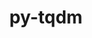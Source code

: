 ---
title: "py-tqdm"
layout: cache
categories: [package, develop-2024-11-24]
meta: {"versions": ["4.66.3"], "compilers": ["apple-clang@=15.0.0", "gcc@=11.4.0", "gcc@=13.2.0", "gcc@=9.4.0", "oneapi@=2024.2.1"], "oss": ["ubuntu20.04", "ubuntu22.04", "ubuntu24.04", "ventura"], "platforms": ["darwin", "linux"], "targets": ["aarch64", "neoverse_v1", "ppc64le", "x86_64_v3"], "stacks": ["e4s", "e4s-neoverse_v1", "e4s-oneapi", "e4s-power", "ml-darwin-aarch64-mps", "ml-linux-aarch64-cpu", "ml-linux-aarch64-cuda", "ml-linux-x86_64-cpu", "ml-linux-x86_64-cuda", "ml-linux-x86_64-rocm", "root"], "num_specs": 24, "num_specs_by_stack": {"ml-darwin-aarch64-mps": 3, "root": 24, "e4s-power": 2, "e4s-neoverse_v1": 4, "e4s": 5, "e4s-oneapi": 2, "ml-linux-aarch64-cpu": 4, "ml-linux-aarch64-cuda": 4, "ml-linux-x86_64-cuda": 4, "ml-linux-x86_64-cpu": 4, "ml-linux-x86_64-rocm": 2}}
spec_details: [{"hash": "bcbb5xkt74zb6dunqote4encwhm5uuj6", "compiler": "apple-clang@=15.0.0", "versions": ["4.66.3"], "os": "ventura", "platform": "darwin", "target": "aarch64", "variants": ["build_system=python_pip", "~notebook", "~telegram"], "stacks": ["ml-darwin-aarch64-mps", "root"], "size": "-", "tarball": "https://binaries.spack.io/develop-2024-11-24/build_cache/darwin-ventura-aarch64/apple-clang-15.0.0/py-tqdm-4.66.3/darwin-ventura-aarch64-apple-clang-15.0.0-py-tqdm-4.66.3-bcbb5xkt74zb6dunqote4encwhm5uuj6.spack"}, {"hash": "5yzlarcj462cavynmo2r2tfhl2tdybww", "compiler": "apple-clang@=15.0.0", "versions": ["4.66.3"], "os": "ventura", "platform": "darwin", "target": "aarch64", "variants": ["build_system=python_pip", "~notebook", "~telegram"], "stacks": ["ml-darwin-aarch64-mps", "root"], "size": "-", "tarball": "https://binaries.spack.io/develop-2024-11-24/build_cache/darwin-ventura-aarch64/apple-clang-15.0.0/py-tqdm-4.66.3/darwin-ventura-aarch64-apple-clang-15.0.0-py-tqdm-4.66.3-5yzlarcj462cavynmo2r2tfhl2tdybww.spack"}, {"hash": "afgoibuijt6xrl7hm6dyw7jsjgdedcqr", "compiler": "apple-clang@=15.0.0", "versions": ["4.66.3"], "os": "ventura", "platform": "darwin", "target": "aarch64", "variants": ["build_system=python_pip", "~notebook", "~telegram"], "stacks": ["ml-darwin-aarch64-mps", "root"], "size": "-", "tarball": "https://binaries.spack.io/develop-2024-11-24/build_cache/darwin-ventura-aarch64/apple-clang-15.0.0/py-tqdm-4.66.3/darwin-ventura-aarch64-apple-clang-15.0.0-py-tqdm-4.66.3-afgoibuijt6xrl7hm6dyw7jsjgdedcqr.spack"}, {"hash": "zzgxclaxxou6vwt53pivzg3qtyqxsadi", "compiler": "gcc@=9.4.0", "versions": ["4.66.3"], "os": "ubuntu20.04", "platform": "linux", "target": "ppc64le", "variants": ["build_system=python_pip", "~notebook", "~telegram"], "stacks": ["e4s-power", "root"], "size": "-", "tarball": "https://binaries.spack.io/develop-2024-11-24/build_cache/linux-ubuntu20.04-ppc64le/gcc-9.4.0/py-tqdm-4.66.3/linux-ubuntu20.04-ppc64le-gcc-9.4.0-py-tqdm-4.66.3-zzgxclaxxou6vwt53pivzg3qtyqxsadi.spack"}, {"hash": "5mhbmpyoqahd3mrczugteeq4ai6qf5g6", "compiler": "gcc@=9.4.0", "versions": ["4.66.3"], "os": "ubuntu20.04", "platform": "linux", "target": "ppc64le", "variants": ["build_system=python_pip", "~notebook", "~telegram"], "stacks": ["e4s-power", "root"], "size": "-", "tarball": "https://binaries.spack.io/develop-2024-11-24/build_cache/linux-ubuntu20.04-ppc64le/gcc-9.4.0/py-tqdm-4.66.3/linux-ubuntu20.04-ppc64le-gcc-9.4.0-py-tqdm-4.66.3-5mhbmpyoqahd3mrczugteeq4ai6qf5g6.spack"}, {"hash": "pipwxhohqpejiytlklbevpqxmndxizl5", "compiler": "gcc@=11.4.0", "versions": ["4.66.3"], "os": "ubuntu22.04", "platform": "linux", "target": "neoverse_v1", "variants": ["build_system=python_pip", "~notebook", "~telegram"], "stacks": ["root", "e4s-neoverse_v1"], "size": "-", "tarball": "https://binaries.spack.io/develop-2024-11-24/build_cache/linux-ubuntu22.04-neoverse_v1/gcc-11.4.0/py-tqdm-4.66.3/linux-ubuntu22.04-neoverse_v1-gcc-11.4.0-py-tqdm-4.66.3-pipwxhohqpejiytlklbevpqxmndxizl5.spack"}, {"hash": "mg7ousoaolndpsv7f6hiazlsuhx7puno", "compiler": "gcc@=11.4.0", "versions": ["4.66.3"], "os": "ubuntu22.04", "platform": "linux", "target": "neoverse_v1", "variants": ["build_system=python_pip", "~notebook", "~telegram"], "stacks": ["root", "e4s-neoverse_v1"], "size": "-", "tarball": "https://binaries.spack.io/develop-2024-11-24/build_cache/linux-ubuntu22.04-neoverse_v1/gcc-11.4.0/py-tqdm-4.66.3/linux-ubuntu22.04-neoverse_v1-gcc-11.4.0-py-tqdm-4.66.3-mg7ousoaolndpsv7f6hiazlsuhx7puno.spack"}, {"hash": "f5mypgvfkovtbt2xemm66bkzk2zvu6fg", "compiler": "gcc@=11.4.0", "versions": ["4.66.3"], "os": "ubuntu22.04", "platform": "linux", "target": "neoverse_v1", "variants": ["build_system=python_pip", "~notebook", "~telegram"], "stacks": ["root", "e4s-neoverse_v1"], "size": "-", "tarball": "https://binaries.spack.io/develop-2024-11-24/build_cache/linux-ubuntu22.04-neoverse_v1/gcc-11.4.0/py-tqdm-4.66.3/linux-ubuntu22.04-neoverse_v1-gcc-11.4.0-py-tqdm-4.66.3-f5mypgvfkovtbt2xemm66bkzk2zvu6fg.spack"}, {"hash": "dspntbptbawpy25g3yfruoxmwwlyr2oz", "compiler": "gcc@=11.4.0", "versions": ["4.66.3"], "os": "ubuntu22.04", "platform": "linux", "target": "neoverse_v1", "variants": ["build_system=python_pip", "~notebook", "~telegram"], "stacks": ["root", "e4s-neoverse_v1"], "size": "-", "tarball": "https://binaries.spack.io/develop-2024-11-24/build_cache/linux-ubuntu22.04-neoverse_v1/gcc-11.4.0/py-tqdm-4.66.3/linux-ubuntu22.04-neoverse_v1-gcc-11.4.0-py-tqdm-4.66.3-dspntbptbawpy25g3yfruoxmwwlyr2oz.spack"}, {"hash": "hyso7jc5dhn5n3swb2hnan3aq4x2erkk", "compiler": "gcc@=11.4.0", "versions": ["4.66.3"], "os": "ubuntu22.04", "platform": "linux", "target": "x86_64_v3", "variants": ["build_system=python_pip", "~notebook", "~telegram"], "stacks": ["root", "e4s"], "size": "-", "tarball": "https://binaries.spack.io/develop-2024-11-24/build_cache/linux-ubuntu22.04-x86_64_v3/gcc-11.4.0/py-tqdm-4.66.3/linux-ubuntu22.04-x86_64_v3-gcc-11.4.0-py-tqdm-4.66.3-hyso7jc5dhn5n3swb2hnan3aq4x2erkk.spack"}, {"hash": "toyu6p4cdpkhdsx6zv3y2nuozn3yrg7f", "compiler": "gcc@=11.4.0", "versions": ["4.66.3"], "os": "ubuntu22.04", "platform": "linux", "target": "x86_64_v3", "variants": ["build_system=python_pip", "~notebook", "~telegram"], "stacks": ["root", "e4s"], "size": "-", "tarball": "https://binaries.spack.io/develop-2024-11-24/build_cache/linux-ubuntu22.04-x86_64_v3/gcc-11.4.0/py-tqdm-4.66.3/linux-ubuntu22.04-x86_64_v3-gcc-11.4.0-py-tqdm-4.66.3-toyu6p4cdpkhdsx6zv3y2nuozn3yrg7f.spack"}, {"hash": "7r74t527lpitcpl3lul3qfyrligcif7o", "compiler": "gcc@=11.4.0", "versions": ["4.66.3"], "os": "ubuntu22.04", "platform": "linux", "target": "x86_64_v3", "variants": ["build_system=python_pip", "~notebook", "~telegram"], "stacks": ["root", "e4s"], "size": "-", "tarball": "https://binaries.spack.io/develop-2024-11-24/build_cache/linux-ubuntu22.04-x86_64_v3/gcc-11.4.0/py-tqdm-4.66.3/linux-ubuntu22.04-x86_64_v3-gcc-11.4.0-py-tqdm-4.66.3-7r74t527lpitcpl3lul3qfyrligcif7o.spack"}, {"hash": "z25uwomf2dymkunvnntunqoxk2ddz2uy", "compiler": "gcc@=11.4.0", "versions": ["4.66.3"], "os": "ubuntu22.04", "platform": "linux", "target": "x86_64_v3", "variants": ["build_system=python_pip", "~notebook", "~telegram"], "stacks": ["root", "e4s"], "size": "-", "tarball": "https://binaries.spack.io/develop-2024-11-24/build_cache/linux-ubuntu22.04-x86_64_v3/gcc-11.4.0/py-tqdm-4.66.3/linux-ubuntu22.04-x86_64_v3-gcc-11.4.0-py-tqdm-4.66.3-z25uwomf2dymkunvnntunqoxk2ddz2uy.spack"}, {"hash": "dnus3hmdykqeyyi5f26phyq5oq45oed3", "compiler": "gcc@=11.4.0", "versions": ["4.66.3"], "os": "ubuntu22.04", "platform": "linux", "target": "x86_64_v3", "variants": ["build_system=python_pip", "~notebook", "~telegram"], "stacks": ["root", "e4s"], "size": "-", "tarball": "https://binaries.spack.io/develop-2024-11-24/build_cache/linux-ubuntu22.04-x86_64_v3/gcc-11.4.0/py-tqdm-4.66.3/linux-ubuntu22.04-x86_64_v3-gcc-11.4.0-py-tqdm-4.66.3-dnus3hmdykqeyyi5f26phyq5oq45oed3.spack"}, {"hash": "uqsvz6oit3afjwokbhzp3dna2ckphagr", "compiler": "oneapi@=2024.2.1", "versions": ["4.66.3"], "os": "ubuntu22.04", "platform": "linux", "target": "x86_64_v3", "variants": ["build_system=python_pip", "~notebook", "~telegram"], "stacks": ["e4s-oneapi", "root"], "size": "-", "tarball": "https://binaries.spack.io/develop-2024-11-24/build_cache/linux-ubuntu22.04-x86_64_v3/oneapi-2024.2.1/py-tqdm-4.66.3/linux-ubuntu22.04-x86_64_v3-oneapi-2024.2.1-py-tqdm-4.66.3-uqsvz6oit3afjwokbhzp3dna2ckphagr.spack"}, {"hash": "rp377kpidvsqidndofxcpdqaxel6c2eg", "compiler": "oneapi@=2024.2.1", "versions": ["4.66.3"], "os": "ubuntu22.04", "platform": "linux", "target": "x86_64_v3", "variants": ["build_system=python_pip", "~notebook", "~telegram"], "stacks": ["e4s-oneapi", "root"], "size": "-", "tarball": "https://binaries.spack.io/develop-2024-11-24/build_cache/linux-ubuntu22.04-x86_64_v3/oneapi-2024.2.1/py-tqdm-4.66.3/linux-ubuntu22.04-x86_64_v3-oneapi-2024.2.1-py-tqdm-4.66.3-rp377kpidvsqidndofxcpdqaxel6c2eg.spack"}, {"hash": "xf3vw7ga4anwi2qb63cv74ts2rmd5lbh", "compiler": "gcc@=13.2.0", "versions": ["4.66.3"], "os": "ubuntu24.04", "platform": "linux", "target": "aarch64", "variants": ["build_system=python_pip", "~notebook", "~telegram"], "stacks": ["root", "ml-linux-aarch64-cpu", "ml-linux-aarch64-cuda"], "size": "-", "tarball": "https://binaries.spack.io/develop-2024-11-24/build_cache/linux-ubuntu24.04-aarch64/gcc-13.2.0/py-tqdm-4.66.3/linux-ubuntu24.04-aarch64-gcc-13.2.0-py-tqdm-4.66.3-xf3vw7ga4anwi2qb63cv74ts2rmd5lbh.spack"}, {"hash": "nafssreqhd3xhf6ka32w34g6iibfe4lk", "compiler": "gcc@=13.2.0", "versions": ["4.66.3"], "os": "ubuntu24.04", "platform": "linux", "target": "aarch64", "variants": ["build_system=python_pip", "~notebook", "~telegram"], "stacks": ["root", "ml-linux-aarch64-cpu", "ml-linux-aarch64-cuda"], "size": "-", "tarball": "https://binaries.spack.io/develop-2024-11-24/build_cache/linux-ubuntu24.04-aarch64/gcc-13.2.0/py-tqdm-4.66.3/linux-ubuntu24.04-aarch64-gcc-13.2.0-py-tqdm-4.66.3-nafssreqhd3xhf6ka32w34g6iibfe4lk.spack"}, {"hash": "mneirci7uis7tijdk6lkptw2xrkr4esp", "compiler": "gcc@=13.2.0", "versions": ["4.66.3"], "os": "ubuntu24.04", "platform": "linux", "target": "aarch64", "variants": ["build_system=python_pip", "~notebook", "~telegram"], "stacks": ["root", "ml-linux-aarch64-cpu", "ml-linux-aarch64-cuda"], "size": "-", "tarball": "https://binaries.spack.io/develop-2024-11-24/build_cache/linux-ubuntu24.04-aarch64/gcc-13.2.0/py-tqdm-4.66.3/linux-ubuntu24.04-aarch64-gcc-13.2.0-py-tqdm-4.66.3-mneirci7uis7tijdk6lkptw2xrkr4esp.spack"}, {"hash": "gffnxt66jnxaev4mt6egay4apbpxwqgg", "compiler": "gcc@=13.2.0", "versions": ["4.66.3"], "os": "ubuntu24.04", "platform": "linux", "target": "aarch64", "variants": ["build_system=python_pip", "~notebook", "~telegram"], "stacks": ["root", "ml-linux-aarch64-cpu", "ml-linux-aarch64-cuda"], "size": "-", "tarball": "https://binaries.spack.io/develop-2024-11-24/build_cache/linux-ubuntu24.04-aarch64/gcc-13.2.0/py-tqdm-4.66.3/linux-ubuntu24.04-aarch64-gcc-13.2.0-py-tqdm-4.66.3-gffnxt66jnxaev4mt6egay4apbpxwqgg.spack"}, {"hash": "vol7wpbyr7ax4idonmtnkpmdlasikovt", "compiler": "gcc@=13.2.0", "versions": ["4.66.3"], "os": "ubuntu24.04", "platform": "linux", "target": "x86_64_v3", "variants": ["build_system=python_pip", "~notebook", "~telegram"], "stacks": ["root", "ml-linux-x86_64-cuda", "ml-linux-x86_64-cpu"], "size": "-", "tarball": "https://binaries.spack.io/develop-2024-11-24/build_cache/linux-ubuntu24.04-x86_64_v3/gcc-13.2.0/py-tqdm-4.66.3/linux-ubuntu24.04-x86_64_v3-gcc-13.2.0-py-tqdm-4.66.3-vol7wpbyr7ax4idonmtnkpmdlasikovt.spack"}, {"hash": "aiuudlov4qdfmugaays34oilp5ulofhv", "compiler": "gcc@=13.2.0", "versions": ["4.66.3"], "os": "ubuntu24.04", "platform": "linux", "target": "x86_64_v3", "variants": ["build_system=python_pip", "~notebook", "~telegram"], "stacks": ["root", "ml-linux-x86_64-cuda", "ml-linux-x86_64-cpu"], "size": "-", "tarball": "https://binaries.spack.io/develop-2024-11-24/build_cache/linux-ubuntu24.04-x86_64_v3/gcc-13.2.0/py-tqdm-4.66.3/linux-ubuntu24.04-x86_64_v3-gcc-13.2.0-py-tqdm-4.66.3-aiuudlov4qdfmugaays34oilp5ulofhv.spack"}, {"hash": "jed7wabek7bc75k35bhc36d5m6cce4g4", "compiler": "gcc@=13.2.0", "versions": ["4.66.3"], "os": "ubuntu24.04", "platform": "linux", "target": "x86_64_v3", "variants": ["build_system=python_pip", "~notebook", "~telegram"], "stacks": ["ml-linux-x86_64-rocm", "root", "ml-linux-x86_64-cuda", "ml-linux-x86_64-cpu"], "size": "-", "tarball": "https://binaries.spack.io/develop-2024-11-24/build_cache/linux-ubuntu24.04-x86_64_v3/gcc-13.2.0/py-tqdm-4.66.3/linux-ubuntu24.04-x86_64_v3-gcc-13.2.0-py-tqdm-4.66.3-jed7wabek7bc75k35bhc36d5m6cce4g4.spack"}, {"hash": "oivrgs5qjvkeonn4n7vrwnwyalmbxnhb", "compiler": "gcc@=13.2.0", "versions": ["4.66.3"], "os": "ubuntu24.04", "platform": "linux", "target": "x86_64_v3", "variants": ["build_system=python_pip", "~notebook", "~telegram"], "stacks": ["ml-linux-x86_64-rocm", "root", "ml-linux-x86_64-cuda", "ml-linux-x86_64-cpu"], "size": "-", "tarball": "https://binaries.spack.io/develop-2024-11-24/build_cache/linux-ubuntu24.04-x86_64_v3/gcc-13.2.0/py-tqdm-4.66.3/linux-ubuntu24.04-x86_64_v3-gcc-13.2.0-py-tqdm-4.66.3-oivrgs5qjvkeonn4n7vrwnwyalmbxnhb.spack"}]
---
